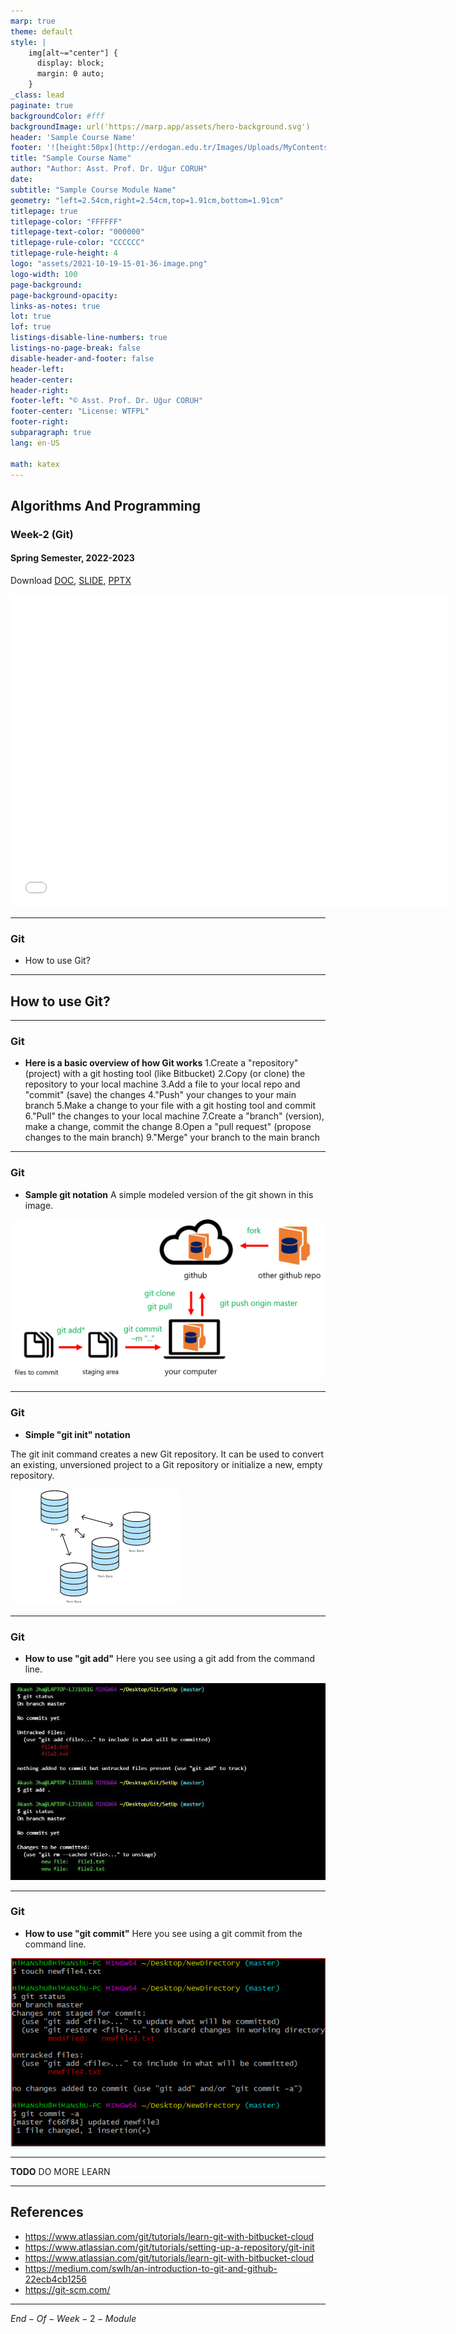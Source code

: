 ```yaml
---
marp: true
theme: default
style: |
    img[alt~="center"] {
      display: block;
      margin: 0 auto;
    }
_class: lead
paginate: true
backgroundColor: #fff
backgroundImage: url('https://marp.app/assets/hero-background.svg')
header: 'Sample Course Name'
footer: '![height:50px](http://erdogan.edu.tr/Images/Uploads/MyContents/L_379-20170718142719217230.jpg) RTEU CE204 Week-2'
title: "Sample Course Name"
author: "Author: Asst. Prof. Dr. Uğur CORUH"
date:
subtitle: "Sample Course Module Name"
geometry: "left=2.54cm,right=2.54cm,top=1.91cm,bottom=1.91cm"
titlepage: true
titlepage-color: "FFFFFF"
titlepage-text-color: "000000"
titlepage-rule-color: "CCCCCC"
titlepage-rule-height: 4
logo: "assets/2021-10-19-15-01-36-image.png"
logo-width: 100 
page-background:
page-background-opacity:
links-as-notes: true
lot: true
lof: true
listings-disable-line-numbers: true
listings-no-page-break: false
disable-header-and-footer: false
header-left:
header-center:
header-right:
footer-left: "© Asst. Prof. Dr. Uğur CORUH"
footer-center: "License: WTFPL"
footer-right:
subparagraph: true
lang: en-US 

math: katex
---
```


<!-- _backgroundColor: aquq -->

<!-- _color: blue -->

<!-- paginate: false -->

## Algorithms And Programming

### Week-2 (Git)

#### Spring Semester, 2022-2023

Download [DOC](week-2.en.md_doc.pdf), [SLIDE](week-2.en.md_slide.pdf), [PPTX](week-2.en.md_slide.pptx)

<iframe width=700, height=500 frameBorder=0 src="../week-2.en.md_slide.html"></iframe>

---

<!-- paginate: true -->

### Git

- How to use Git?

---

## **How to use Git?**

---

### Git

- **Here is a basic overview of how Git works**
1.Create a "repository" (project) with a git hosting tool (like Bitbucket)
2.Copy (or clone) the repository to your local machine
3.Add a file to your local repo and "commit" (save) the changes
4."Push" your changes to your main branch
5.Make a change to your file with a git hosting tool and commit
6."Pull" the changes to your local machine
7.Create a "branch" (version), make a change, commit the change
8.Open a "pull request" (propose changes to the main branch)
9."Merge" your branch to the main branch

---

### Git

- **Sample git notation**
A simple modeled version of the git shown in this image.

![bg right:50% h:300px](assets/git4.png)

---

### Git

- **Simple "git init" notation**

The git init command creates a new Git repository. It can be used to convert an existing, unversioned project to a Git repository or initialize a new, empty repository.

![bg right:50% center h:300px](assets/git3.png)

---

### Git

- **How to use "git add"**
Here you see using a git add from the command line.

![bg left:60% h:350px](assets/git5.png)

---

### Git

- **How to use "git commit"**
Here you see using a git commit from the command line.

![bg left:60% h:350px](assets/git6.png)

---

**TODO** DO MORE LEARN

--- 

## References

- https://www.atlassian.com/git/tutorials/learn-git-with-bitbucket-cloud
- https://www.atlassian.com/git/tutorials/setting-up-a-repository/git-init
- https://www.atlassian.com/git/tutorials/learn-git-with-bitbucket-cloud
- https://medium.com/swlh/an-introduction-to-git-and-github-22ecb4cb1256
- https://git-scm.com/

---

$End-Of-Week-2-Module$
